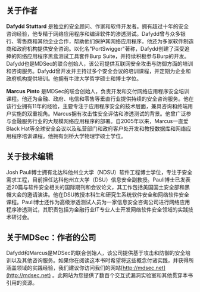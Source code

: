 ## 关于作者

**Dafydd Stuttard** 是独立的安全顾问、作家和软件开发者。拥有超过十年的安全咨询经验，他专精于网络应用程序和编译软件的渗透测试。Dafydd曾与众多银行、零售商和其他企业合作，帮助他们保护其网络应用程序。他还为多家软件制造商和政府机构提供安全咨询。以化名"PortSwigger"著称，Dafydd创建了深受追捧的网络应用程序黑盒测试工具套件Burp Suite，并持续积极参与Burp的开发。Dafydd也是MDSec的联合创始人，该公司提供互联网安全攻击与防御方面的培训和咨询服务。Dafydd曾开发并主持过多个安全会议的培训课程，并定期为企业和政府机构提供培训。他拥有牛津大学哲学硕士和博士学位。

**Marcus Pinto** 是MDSec的联合创始人，负责开发和交付网络应用程序安全培训课程。他还为金融、政府、电信和零售等垂直行业提供持续的安全咨询服务。他在该行业拥有11年的经验，主要专注于应用程序安全的技术层面，兼具咨询和终端用户实施的双重视角。Marcus拥有攻击性安全评估和渗透测试的背景。他曾广泛参与金融服务行业的大规模网络应用程序的部署。自2005年以来，Marcus一直爱Black Hat等全球安全会议以及私营部门和政府客户处开发和教授数据库和网络应用程序培训课程。他拥有剑桥大学物理学硕士学位。

## 关于技术编辑

Josh Pauli博士拥有北达科他州立大学（NDSU）软件工程博士学位，专注于安全需求工程，目前担任达科他州立大学（DSU）信息安全副教授。Pauli博士已发表近20篇与软件安全相关的国际期刊和会议论文，其工作包括美国国土安全部和黑帽大会的邀请演讲。他在DSU教授本科生和研究生系统软件安全和网络软件安全课程。Pauli博士还作为高级渗透测试人员为一家信息安全咨询公司进行网络应用程序渗透测试，其职责包括为金融行业IT专业人士开发网络软件安全领域的实践技术研讨会。

## 关于MDSec：作者的公司

Dafydd和Marcus是MDSec的联合创始人，该公司提供基于攻击和防御的安全培训以及其他咨询服务。如果你在阅读这本书时希望将这些概念付诸实践，并获得所涵盖领域的实践经验，我们建议你访问我们的网站[http://mdsec.net](http://mdsec.net) 。此网站为您提供了数百个交互式漏洞实验室和其他贯穿本书引用的资源。
